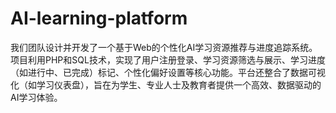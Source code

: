 # AI-learning-platform
我们团队设计并开发了一个基于Web的个性化AI学习资源推荐与进度追踪系统。项目利用PHP和SQL技术，实现了用户注册登录、学习资源筛选与展示、学习进度（如进行中、已完成）标记、个性化偏好设置等核心功能。平台还整合了数据可视化（如学习仪表盘），旨在为学生、专业人士及教育者提供一个高效、数据驱动的AI学习体验。

